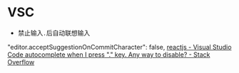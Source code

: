 # VSC

- 禁止输入`.`后自动联想输入

"editor.acceptSuggestionOnCommitCharacter": false,
[reactjs - Visual Studio Code autocomplete when I press "." key. Any way to disable? - Stack Overflow](https://stackoverflow.com/questions/48609354/visual-studio-code-autocomplete-when-i-press-key-any-way-to-disable)
